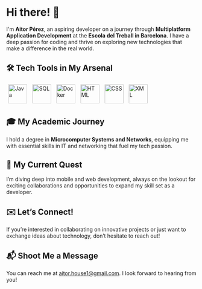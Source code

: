 # Hi there! 👋

I'm **Aitor Pérez**, an aspiring developer on a journey through **Multiplatform Application Development** at the **Escola del Treball in Barcelona**. I have a deep passion for coding and thrive on exploring new technologies that make a difference in the real world.

## 🛠️ Tech Tools in My Arsenal
<div>
    <img src="https://upload.wikimedia.org/wikipedia/java/4/4e/Java_logo_and_wordmark.svg" alt="Java" width="50" height="50" style="display:inline-block; margin: 5px;"/> 
    <img src="https://upload.wikimedia.org/wikipedia/commons/8/87/SQL_Logo.svg" alt="SQL" width="50" height="50" style="display:inline-block; margin: 5px;"/> 
    <img src="https://upload.wikimedia.org/wikipedia/commons/3/39/Docker_Logo.png" alt="Docker" width="50" height="50" style="display:inline-block; margin: 5px;"/> 
    <img src="https://upload.wikimedia.org/wikipedia/commons/6/61/HTML5_logo_and_wordmark.svg" alt="HTML" width="50" height="50" style="display:inline-block; margin: 5px;"/> 
    <img src="https://upload.wikimedia.org/wikipedia/commons/d/d5/CSS3_logo_and_wordmark.svg" alt="CSS" width="50" height="50" style="display:inline-block; margin: 5px;"/> 
    <img src="https://upload.wikimedia.org/wikipedia/commons/9/9d/XML_logo.svg" alt="XML" width="50" height="50" style="display:inline-block; margin: 5px;"/> 
</div>

## 🎓 My Academic Journey
I hold a degree in **Microcomputer Systems and Networks**, equipping me with essential skills in IT and networking that fuel my tech passion.

## 🌱 My Current Quest
I’m diving deep into mobile and web development, always on the lookout for exciting collaborations and opportunities to expand my skill set as a developer.

## ✉️ Let’s Connect!
If you’re interested in collaborating on innovative projects or just want to exchange ideas about technology, don’t hesitate to reach out!

## 📬 Shoot Me a Message
You can reach me at [aitor.house1@gmail.com](mailto:aitor.house1@gmail.com). I look forward to hearing from you!
